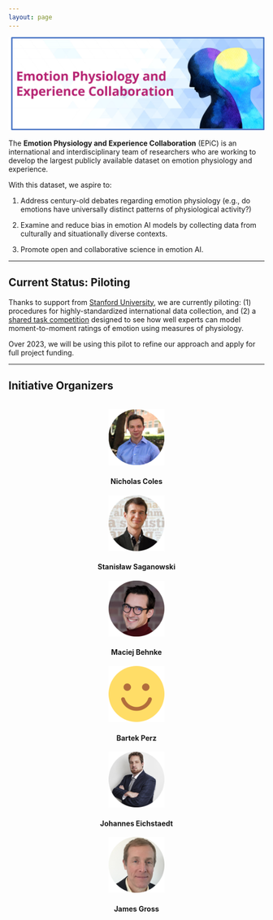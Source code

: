 ```yaml
---
layout: page
---
```


<img src="/assets/img/epic_banner.png" alt="" />

The <b>Emotion Physiology and Experience Collaboration</b> (EPiC) is an international and interdisciplinary team of researchers who are working to develop the largest publicly available dataset on emotion physiology and experience.

With this dataset, we aspire to:
1. Address century-old debates regarding emotion physiology (e.g., do emotions have universally distinct patterns of physiological activity?)

2. Examine and reduce bias in emotion AI models by collecting data from culturally and situationally diverse contexts.

3. Promote open and collaborative science in emotion AI.

***

##  Current Status: Piloting

Thanks to support from <a href = "https://propelgrants.stanford.edu/">Stanford University</a>, we are currently piloting: (1) procedures for highly-standardized international data collection, and (2) a <a href = "https://epic-collab.github.io/competition/">shared task competition</a> designed to see how well experts can model moment-to-moment ratings of emotion using measures of physiology.  

Over 2023, we will be using this pilot to refine our approach and apply for full project funding.

***

## Initiative Organizers

<section>
	<br>
	<div class="container">
		<div class="row justify-content-around">
		  <div class="col-lg-4 col-md-4 col-sm-4 col-xs-4" align="center">
		    <img src="/assets/img/Coles_headshot.jpg" alt="" width="110" height="110">
			   <h4>Nicholas Coles</h4>
		  </div>
      		  <div class="col-lg-4 col-md-4 col-sm-4 col-xs-4" align="center">
		    <img src="/assets/img/Saganowski_headshot.jpg" alt="" width="110" height="110">
			   <h4>Stanisław Saganowski</h4>
		  </div>
		  <div class="col-lg-4 col-md-4 col-sm-4 col-xs-4" align="center">
		    <img src="/assets/img/Behnke_headshot.jpg" alt="" width="110" height="110">
			   <h4>Maciej Behnke</h4>
		  </div>
		  <div class="col-sm-12">
        			<p>   </p>
    		  </div>
	 	  <div class="col-lg-4 col-md-4 col-sm-4 col-xs-4" align="center">
		    <img src="/assets/img/Perz_headshot.png" alt="" width="110" height="110">
			   <h4>Bartek Perz</h4>
		  </div>
		  <div class="col-lg-4 col-md-4 col-sm-4 col-xs-4" align="center">
		    <img src="/assets/img/Eichstaedt_headshot.jpg" alt="" width="110" height="110">
			   <h4>Johannes Eichstaedt</h4>
		  </div>
		  <div class="col-lg-4 col-md-4 col-sm-4 col-xs-4" align="center">
		    <img src="/assets/img/Gross_headshot.jpg" alt="" width="110" height="110">
			   <h4>James Gross</h4>
		  </div>
	  </div>
	</div>
</section>